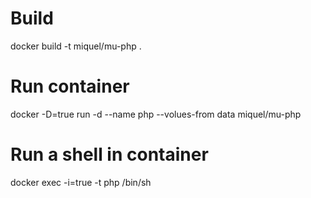 # Build
docker build -t miquel/mu-php .

# Run container
docker -D=true run -d --name php --volues-from data miquel/mu-php

# Run a shell in container
docker exec -i=true -t php /bin/sh
